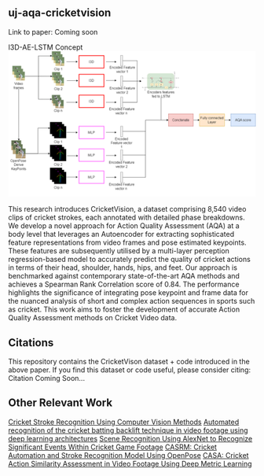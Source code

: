 ## uj-aqa-cricketvision

Link to paper: Coming soon

I3D-AE-LSTM Concept
![I3D-AE-LSTM](autoencoder_pose_frame.png)

This research introduces CricketVision, a dataset comprising 8,540 video clips of cricket strokes, each annotated with detailed phase breakdowns. We develop a novel approach for Action Quality Assessment (AQA) at a body level that leverages an Autoencoder for extracting sophisticated feature representations from video frames and pose estimated keypoints. These features are subsequently utilised by a multi-layer perception regression-based model to accurately predict the quality of cricket actions in terms of their head, shoulder, hands, hips, and feet. Our approach is benchmarked against contemporary state-of-the-art AQA methods and achieves a Spearman Rank Correlation score of 0.84. The performance highlights the significance of integrating pose keypoint and frame data for the nuanced analysis of short and complex action sequences in sports such as cricket. This work aims to foster the development of accurate Action Quality Assessment methods on Cricket Video data.

## Citations
This repository contains the CricketVison dataset + code introduced in the above paper. If you find this dataset or code useful, please consider citing:
Citation Coming Soon...

## Other Relevant Work
[Cricket Stroke Recognition Using Computer Vision Methods](https://link.springer.com/chapter/10.1007/978-981-15-1465-4_18)
[Automated recognition of the cricket batting backlift technique in video footage using deep learning architectures](https://www.nature.com/articles/s41598-022-05966-6)
[Scene Recognition Using AlexNet to Recognize Significant Events Within Cricket Game Footage](https://link.springer.com/chapter/10.1007/978-3-030-59006-2_9)
[CASRM: Cricket Automation and Stroke Recognition Model Using OpenPose](https://link.springer.com/chapter/10.1007/978-3-030-49904-4_5)
[CASA: Cricket Action Similarity Assessment in Video Footage Using Deep Metric Learning](https://link.springer.com/chapter/10.1007/978-3-031-22321-1_10)
